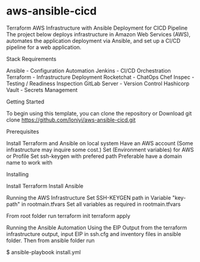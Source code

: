 # aws-ansible-cicd

Terraform AWS Infrastructure with Ansible Deployment for CICD Pipeline The project below deploys infrastructure in Amazon Web Services (AWS), automates the application deployment via Ansible, and set up a CI/CD pipeline for a web application.

Stack Requirements 

Ansible - Configuration Automation Jenkins - CI/CD Orchestration Terraform - Infrastructure Deployment Rocketchat - ChatOps Chef Inspec - Testing / Readiness Inspection GitLab Server - Version Control Hashicorp Vault - Secrets Management

Getting Started

To begin using this template, you can clone the repository or Download git clone https://github.com/loniyi/aws-ansible-cicd.git

Prerequisites

Install Terraform and Ansible on local system Have an AWS account (Some infrastructure may inquire some cost.) Set (Environment variables) for AWS or Profile Set ssh-keygen with prefered path Preferable have a domain name to work with

Installing

Install Terraform
Install Ansible

Running the AWS Infrastructure
Set SSH-KEYGEN path in Variable "key-path" in rootmain.tfvars Set all variables as required in rootmain.tfvars

From root folder run terraform init terraform apply

Running the Ansible Automation
Using the EIP Output from the terraform infrastructure output, input EIP in ssh.cfg and inventory files in ansible folder. Then from ansible folder run

$ ansible-playbook install.yml
